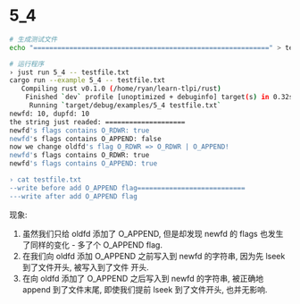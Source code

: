 # 5_4

```bash
# 生成测试文件
echo "===========================================================" > testfile.txt

# 运行程序
› just run 5_4 -- testfile.txt
cargo run --example 5_4 -- testfile.txt
   Compiling rust v0.1.0 (/home/ryan/learn-tlpi/rust)
    Finished `dev` profile [unoptimized + debuginfo] target(s) in 0.32s
     Running `target/debug/examples/5_4 testfile.txt`
newfd: 10, dupfd: 10
the string just readed: ====================
newfd's flags contains O_RDWR: true
newfd's flags contains O_APPEND: false
now we change oldfd's flag O_RDWR => O_RDWR | O_APPEND!
newfd's flags contains O_RDWR: true
newfd's flags contains O_APPEND: true

› cat testfile.txt
--write before add O_APPEND flag===========================
---write after add O_APPEND flag
```

现象:

1. 虽然我们只给 oldfd 添加了 O_APPEND, 但是却发现 newfd 的 flags 也发生了同样的变化 - 多了个
   O_APPEND flag.
1. 在我们向 oldfd 添加 O_APPEND 之前写入到 newfd 的字符串, 因为先 lseek 到了文件开头, 被写入到了文件
   开头.
1. 在向 oldfd 添加了 O_APPEND 之后写入到 newfd 的字符串, 被正确地 append 到了文件末尾, 即使我们提前
   lseek 到了文件开头, 也并无影响.
